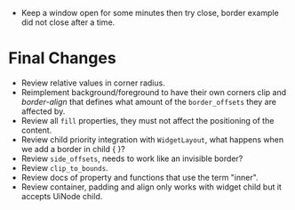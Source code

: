 * Keep a window open for some minutes then try close, border example did not close after a time.

# Final Changes


* Review relative values in corner radius.
* Reimplement background/foreground to have their own corners clip and *border-align* that defines what amount of the 
  `border_offsets` they are affected by.
* Review all `fill` properties, they must not affect the positioning of the content.
* Review child priority integration with `WidgetLayout`, what happens when we add a border in child { }?
* Review `side_offsets`, needs to work like an invisible border? 
* Review `clip_to_bounds`.
* Review docs of property and functions that use the term "inner".
* Review container, padding and align only works with widget child but it accepts UiNode child.